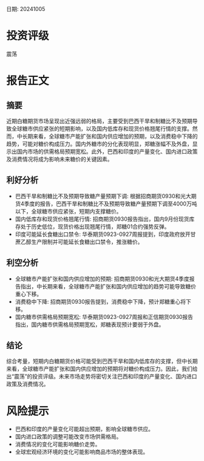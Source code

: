 
日期: 20241005

# 投资评级

震荡

# 报告正文

## 摘要

近期白糖期货市场呈现出近强远弱的格局，主要受到巴西干旱和制糖比不及预期导致全球糖市供应紧张的短期影响，以及国内低库存和现货价格翘尾行情的支撑。然而，中长期来看，全球糖市产能扩张和国内供应增加的预期，以及消费稳中下降的趋势，可能对糖价构成压力。国内外糖市的分化表现明显，郑糖涨幅不及外盘，显示出国内市场的供需格局预期宽松。此外，巴西和印度的产量变化、国内进口政策及消费情况将成为影响未来糖价的关键因素。

## 利好分析

* 巴西干旱和制糖比不及预期导致糖产量预期下调: 根据招商期货0930和光大期货4季度的报告，巴西干旱和制糖比不及预期导致糖产量预期下调至4000万吨以下，全球糖市供应紧张，短期内支撑糖价。
* 国内低库存和现货价格翘尾行情: 招商期货0930报告指出，国内9月份现货库存处于历史低位，现货价格出现翘尾行情，郑糖01合约强势反弹。
* 印度可能延长食糖出口禁令: 华泰期货0923-0927周报提到，印度政府放开甘蔗乙醇生产限制并可能延长食糖出口禁令，推涨糖价。

## 利空分析

* 全球糖市产能扩张和国内供应增加的预期: 招商期货0930和光大期货4季度报告指出，中长期来看，全球糖市产能扩张和国内供应增加的趋势可能导致糖价重心下移。
* 消费稳中下降: 招商期货0930报告提到，消费稳中下降，预计郑糖重心将下移。
* 国内糖市供需格局预期宽松: 华泰期货0923-0927周报和正信期货0930报告指出，国内糖市供需格局预期宽松，郑糖表现预计要弱于外盘。

## 结论

综合考量，短期内白糖期货价格可能受到巴西干旱和国内低库存的支撑，但中长期来看，全球糖市产能扩张和国内供应增加的预期将对糖价构成压力。因此，我们给出“震荡”的投资评级。未来市场走势将密切关注巴西和印度的产量变化、国内进口政策及消费情况。

# 风险提示

* 巴西和印度的产量变化可能超出预期，影响全球糖市供应。
* 国内进口政策的调整可能改变市场供需格局。
* 消费情况的变化可能影响糖价走势。
* 全球宏观经济环境的变化可能影响商品市场的整体表现。
